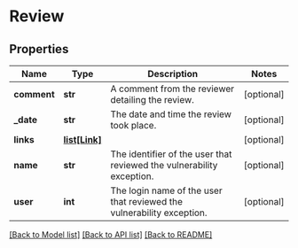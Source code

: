 # Review

## Properties
Name | Type | Description | Notes
------------ | ------------- | ------------- | -------------
**comment** | **str** | A comment from the reviewer detailing the review.  | [optional] 
**_date** | **str** | The date and time the review took place. | [optional] 
**links** | [**list[Link]**](Link.md) |  | [optional] 
**name** | **str** | The identifier of the user that reviewed the vulnerability exception. | [optional] 
**user** | **int** | The login name of the user that reviewed the vulnerability exception. | [optional] 

[[Back to Model list]](../README.md#documentation-for-models) [[Back to API list]](../README.md#documentation-for-api-endpoints) [[Back to README]](../README.md)

